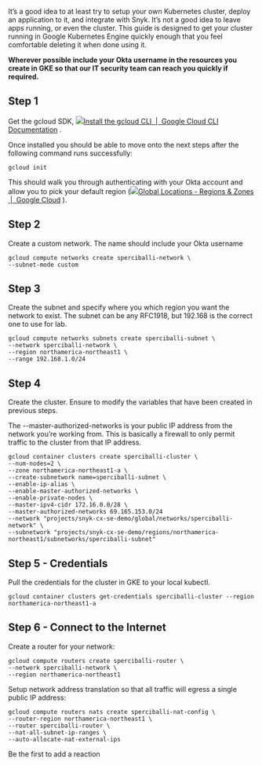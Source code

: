 It’s a good idea to at least try to setup your own Kubernetes cluster, deploy an application to it, and integrate with Snyk. It’s not a good idea to leave apps running, or even the cluster. This guide is designed to get your cluster running in Google Kubernetes Engine quickly enough that you feel comfortable deleting it when done using it.

**Wherever possible include your Okta username in the resources you create in GKE so that our IT security team can reach you quickly if required.**

## Step 1

Get the gcloud SDK, [![](GKE%20Kubernetes%20Cluster%20-%20Stephen%20Perciballi%20-%20Confluence/favicon.ico)Install the gcloud CLI  |  Google Cloud CLI Documentation](https://cloud.google.com/sdk/docs/install) .

Once installed you should be able to move onto the next steps after the following command runs successfully:

`gcloud init`

This should walk you through authenticating with your Okta account and allow you to pick your default region ([![](GKE%20Kubernetes%20Cluster%20-%20Stephen%20Perciballi%20-%20Confluence/favicon.1.ico)Global Locations - Regions & Zones  |  Google Cloud](https://cloud.google.com/about/locations/) ).

## Step 2

Create a custom network. The name should include your Okta username

`gcloud compute networks create sperciballi-network \`  
`--subnet-mode custom`

## Step 3

Create the subnet and specify where you which region you want the network to exist. The subnet can be any RFC1918, but 192.168 is the correct one to use for lab.

`gcloud compute networks subnets create sperciballi-subnet \`  
`--network sperciballi-network \`  
`--region northamerica-northeast1 \`  
`--range 192.168.1.0/24`

## Step 4

Create the cluster. Ensure to modify the variables that have been created in previous steps.

The --master-authorized-networks is your public IP address from the network you’re working from. This is basically a firewall to only permit traffic to the cluster from that IP address.

`gcloud container clusters create sperciballi-cluster \`  
`--num-nodes=2 \`  
`--zone northamerica-northeast1-a \`  
`--create-subnetwork name=sperciballi-subnet \`  
`--enable-ip-alias \`  
`--enable-master-authorized-networks \`  
`--enable-private-nodes \`  
`--master-ipv4-cidr 172.16.0.0/28 \`  
`--master-authorized-networks 69.165.153.0/24`  
`--network "projects/snyk-cx-se-demo/global/networks/sperciballi-network" \`  
`--subnetwork "projects/snyk-cx-se-demo/regions/northamerica-northeast1/subnetworks/sperciballi-subnet"`

## Step 5 - Credentials

Pull the credentials for the cluster in GKE to your local kubectl.

`gcloud container clusters get-credentials sperciballi-cluster --region northamerica-northeast1-a`

## Step 6 - Connect to the Internet

Create a router for your network:

`gcloud compute routers create sperciballi-router \`  
`--network sperciballi-network \`  
`--region northamerica-northeast1`

Setup network address translation so that all traffic will egress a single public IP address:

`gcloud compute routers nats create sperciballi-nat-config \`  
`--router-region northamerica-northeast1 \`  
`--router sperciballi-router \`  
`--nat-all-subnet-ip-ranges \`  
`--auto-allocate-nat-external-ips`

Be the first to add a reaction